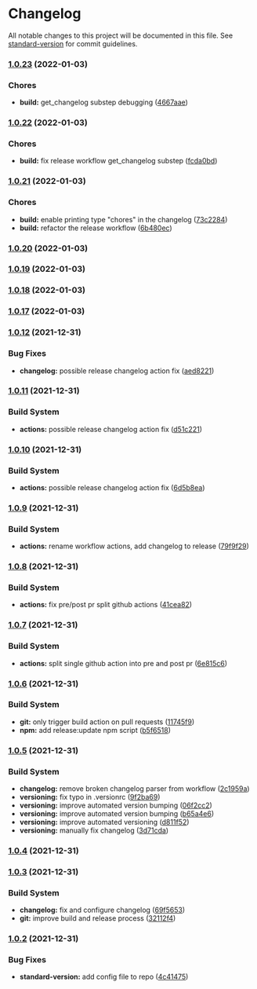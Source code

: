 # Changelog

All notable changes to this project will be documented in this file. See [standard-version](https://github.com/conventional-changelog/standard-version) for commit guidelines.

### [1.0.23](https://github.com/JulianVallee/animated-greetings/compare/v1.0.22...v1.0.23) (2022-01-03)


### Chores

* **build:** get_changelog substep debugging ([4667aae](https://github.com/JulianVallee/animated-greetings/commits/4667aae3d4bf61b67d9a4c7dbf1e7543fc995f17))

### [1.0.22](https://github.com/JulianVallee/animated-greetings/compare/v1.0.21...v1.0.22) (2022-01-03)


### Chores

* **build:** fix release workflow get_changelog substep ([fcda0bd](https://github.com/JulianVallee/animated-greetings/commits/fcda0bd58045d44d5c1a1e15054115402565331a))

### [1.0.21](https://github.com/JulianVallee/animated-greetings/compare/v1.0.20...v1.0.21) (2022-01-03)


### Chores

* **build:** enable printing type "chores" in the changelog ([73c2284](https://github.com/JulianVallee/animated-greetings/commits/73c22849c1787cd9a49232b6fa8b04a8a610b2d1))
* **build:** refactor the release workflow ([6b480ec](https://github.com/JulianVallee/animated-greetings/commits/6b480ecf395c900a0d6933bda0a1dd4d47aeb413))

### [1.0.20](https://github.com/JulianVallee/animated-greetings/compare/v1.0.19...v1.0.20) (2022-01-03)

### [1.0.19](https://github.com/JulianVallee/animated-greetings/compare/v1.0.18...v1.0.19) (2022-01-03)

### [1.0.18](https://github.com/JulianVallee/animated-greetings/compare/v1.0.17...v1.0.18) (2022-01-03)

### [1.0.17](https://github.com/JulianVallee/animated-greetings/compare/v1.0.16...v1.0.17) (2022-01-03)

### [1.0.12](https://github.com/JulianVallee/animated-greetings/compare/v1.0.11...v1.0.12) (2021-12-31)


### Bug Fixes

* **changelog:** possible release changelog action fix ([aed8221](https://github.com/JulianVallee/animated-greetings/commits/aed822149a1ea778299c946370f3db71cfe30cd9))

### [1.0.11](https://github.com/JulianVallee/animated-greetings/compare/v1.0.10...v1.0.11) (2021-12-31)


### Build System

* **actions:** possible release changelog action fix ([d51c221](https://github.com/JulianVallee/animated-greetings/commits/d51c221659e8302b7f0248fa8c872b2fa7eb641d))

### [1.0.10](https://github.com/JulianVallee/animated-greetings/compare/v1.0.9...v1.0.10) (2021-12-31)


### Build System

* **actions:** possible release changelog action fix ([6d5b8ea](https://github.com/JulianVallee/animated-greetings/commits/6d5b8ea2ce1df2d010f2421028daaca7feaac10d))

### [1.0.9](https://github.com/JulianVallee/animated-greetings/compare/v1.0.8...v1.0.9) (2021-12-31)


### Build System

* **actions:** rename workflow actions, add changelog to release ([79f9f29](https://github.com/JulianVallee/animated-greetings/commits/79f9f2983f244d7b158b0074762e81baffd6296d))

### [1.0.8](https://github.com/JulianVallee/animated-greetings/compare/v1.0.7...v1.0.8) (2021-12-31)


### Build System

* **actions:** fix pre/post pr split github actions ([41cea82](https://github.com/JulianVallee/animated-greetings/commits/41cea82963f8deb373513e217287da2edcf14370))

### [1.0.7](https://github.com/JulianVallee/animated-greetings/compare/v1.0.6...v1.0.7) (2021-12-31)


### Build System

* **actions:** split single github action into pre and post pr ([6e815c6](https://github.com/JulianVallee/animated-greetings/commits/6e815c66f4080f9da4f30287cd26b2b0762e1144))

### [1.0.6](https://github.com/JulianVallee/animated-greetings/compare/v1.0.5...v1.0.6) (2021-12-31)


### Build System

* **git:** only trigger build action on pull requests ([11745f9](https://github.com/JulianVallee/animated-greetings/commits/11745f94040dde228487819adb1e232fbc2c4bda))
* **npm:** add release:update npm script ([b5f6518](https://github.com/JulianVallee/animated-greetings/commits/b5f651848110c96a269d8dfb04d500ed7ce69506))

### [1.0.5](https://github.com/JulianVallee/animated-greetings/compare/v1.0.4...v1.0.5) (2021-12-31)


### Build System

* **changelog:** remove broken changelog parser from workflow ([2c1959a](https://github.com/JulianVallee/animated-greetings/commits/2c1959adcb499dffa6b42e19caf1b07781981867))
* **versioning:** fix typo in .versionrc ([9f2ba69](https://github.com/JulianVallee/animated-greetings/commits/9f2ba69b188f9201dc9b3ff406175d37ec3d98bc))
* **versioning:** improve automated version bumping ([06f2cc2](https://github.com/JulianVallee/animated-greetings/commits/06f2cc25f462b029eebceb09cffdbb18aa72fb39))
* **versioning:** improve automated version bumping ([b65a4e6](https://github.com/JulianVallee/animated-greetings/commits/b65a4e62aba5898b2a87d933c7b5c86d3cc54430))
* **versioning:** improve automated versioning ([d811f52](https://github.com/JulianVallee/animated-greetings/commits/d811f52fc1da64843b4c7b7691ae04df33caae27))
* **versioning:** manually fix changelog ([3d71cda](https://github.com/JulianVallee/animated-greetings/commits/3d71cdaf7d79f358e4149e953bce740ae87d44f3))

### [1.0.4](https://github.com/JulianVallee/animated-greetings/compare/v1.0.3...v1.0.4) (2021-12-31)


### [1.0.3](https://github.com/JulianVallee/animated-greetings/compare/v1.0.2...v1.0.3) (2021-12-31)


### Build System

* **changelog:** fix and configure changelog ([69f5653](https://github.com/JulianVallee/animated-greetings/commits/69f5653ccfdc22e5218ee1f6280b8d20ac82e762))
* **git:** improve build and release process ([32112f4](https://github.com/JulianVallee/animated-greetings/commits/32112f4bee14c5feaaa3de95da551d0960f7779e))

### [1.0.2](https://github.com/JulianVallee/animated-greetings/compare/v1.0.1...v1.0.2) (2021-12-31)


### Bug Fixes

* **standard-version:** add config file to repo ([4c41475](https://github.com/JulianVallee/animated-greetings/commits/4c414751cfe18266c74574cff450f02782af93a9))